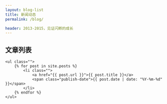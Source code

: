 ```yaml
---
layout: blog-list
title: 新闻动态
permalink: /blog/

header: 2013-2015，见证闪孵的成长
---
```


<div class="normal-box ">
	<div class="box-title">
		<h2>
			文章列表
		</h2>
	</div>
	
	<ul class="">
	  	{% for post in site.posts %}
			<li class="">
				<a href="{{ post.url }}">{{ post.title }}</a>
				<span class="publish-date">{{ post.date | date: "%Y-%m-%d" }}</span>
			</li>
	  	{% endfor %}
	</ul>
</div>